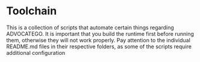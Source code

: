 # Toolchain
This is a collection of scripts that automate certain things regarding ADVOCATEGO.
It is important that you build the runtime first before running them, otherwise they will not work properly.
Pay attention to the individual README.md files in their respective folders, as some of the scripts require additional configuration
